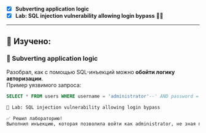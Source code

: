 - [x] **Subverting application logic**
- [x] **Lab: SQL injection vulnerability allowing login bypass** 🧪✅

---

## 📘 Изучено:

### 📌 Subverting application logic
Разобрал, как с помощью SQL-инъекций можно **обойти логику авторизации**.  
Пример уязвимого запроса:
```sql
SELECT * FROM users WHERE username = 'administrator'--' AND password = ''

🧪 Lab: SQL injection vulnerability allowing login bypass

✅ Решил лабораторию!
Выполнил инъекцию, которая позволила войти как administrator, не зная пароля. Применил технику из предыдущей теории с комментарием --.
